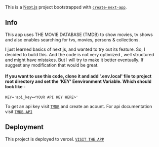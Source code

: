 This is a [Next.js](https://nextjs.org/) project bootstrapped with [`create-next-app`](https://github.com/vercel/next.js/tree/canary/packages/create-next-app).

## Info

This app uses THE MOVIE DATABASE (TMDB) to show movies, tv shows and also enables searching for tvs, movies, persons & collections.

I just learned basics of next js, and wanted to try out its feature. So, I decided to build this. And the code is not very optimized , well structured and might have mistakes. But I will try to make it better eventually. If suggest any modification that would be great.

#### If you want to use this code, clone it and add '.env.local' file to project root directory and set the 'KEY' Eenvironment Variable. Which should look like -

```
KEY='api_key=<YOUR API KEY HERE>'
```

To get an api key visit [`TMDB`](https://www.themoviedb.org/) and create an acount. For api documentation visit [`TMDB API`](https://developers.themoviedb.org/3/getting-started/introduction)

## Deployment

This project is deployed to vercel. [`VISIT THE APP`](https://movie-info-app.vercel.app)
